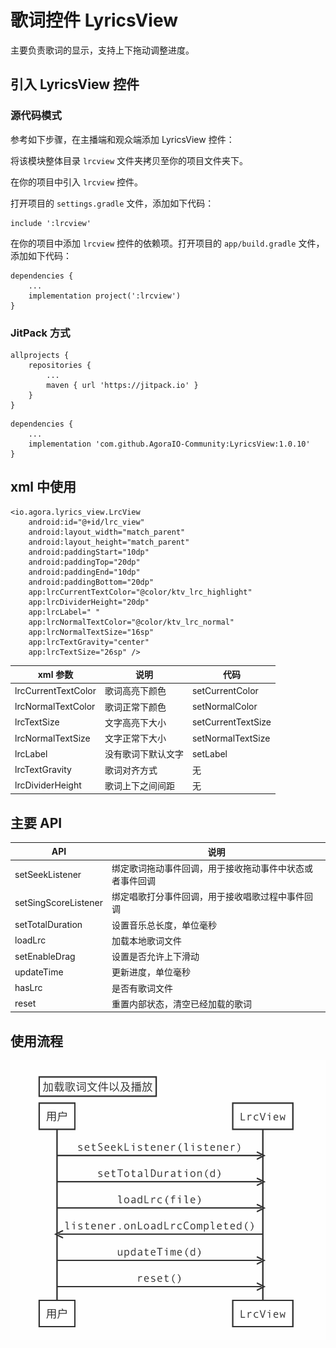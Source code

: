 # 歌词控件 LyricsView
主要负责歌词的显示，支持上下拖动调整进度。

## 引入 LyricsView 控件

### 源代码模式

参考如下步骤，在主播端和观众端添加 LyricsView 控件：

将该模块整体目录 `lrcview` 文件夹拷贝至你的项目文件夹下。

在你的项目中引入 `lrcview` 控件。

打开项目的 `settings.gradle` 文件，添加如下代码：
```
include ':lrcview'
```
在你的项目中添加 `lrcview` 控件的依赖项。打开项目的 `app/build.gradle` 文件，添加如下代码：
```
dependencies {
    ...
    implementation project(':lrcview')
}
```

### JitPack 方式

```
allprojects {
    repositories {
        ...
        maven { url 'https://jitpack.io' }
    }
}
```

```
dependencies {
    ...
    implementation 'com.github.AgoraIO-Community:LyricsView:1.0.10'
}
```

## xml 中使用
```
<io.agora.lyrics_view.LrcView
    android:id="@+id/lrc_view"
    android:layout_width="match_parent"
    android:layout_height="match_parent"
    android:paddingStart="10dp"
    android:paddingTop="20dp"
    android:paddingEnd="10dp"
    android:paddingBottom="20dp"
    app:lrcCurrentTextColor="@color/ktv_lrc_highlight"
    app:lrcDividerHeight="20dp"
    app:lrcLabel=" "
    app:lrcNormalTextColor="@color/ktv_lrc_normal"
    app:lrcNormalTextSize="16sp"
    app:lrcTextGravity="center"
    app:lrcTextSize="26sp" />
```

| xml 参数              |说明|代码|
|---------------------|----|----|
| lrcCurrentTextColor |歌词高亮下颜色|setCurrentColor|
| lrcNormalTextColor  |歌词正常下颜色|setNormalColor|
| lrcTextSize         |文字高亮下大小|setCurrentTextSize|
| lrcNormalTextSize   |文字正常下大小|setNormalTextSize|
| lrcLabel            |没有歌词下默认文字|setLabel|
| lrcTextGravity      |歌词对齐方式|无|
| lrcDividerHeight    |歌词上下之间间距|无|

## 主要 API
|API| 说明                           |
|----|------------------------------|
|setSeekListener| 绑定歌词拖动事件回调，用于接收拖动事件中状态或者事件回调 |
|setSingScoreListener| 绑定唱歌打分事件回调，用于接收唱歌过程中事件回调 |
|setTotalDuration| 设置音乐总长度，单位毫秒                 |
|loadLrc| 加载本地歌词文件                     |
|setEnableDrag| 设置是否允许上下滑动                   |
|updateTime| 更新进度，单位毫秒                    |
|hasLrc| 是否有歌词文件                      |
|reset| 重置内部状态，清空已经加载的歌词             |

## 使用流程
![流程](./uml.png)
